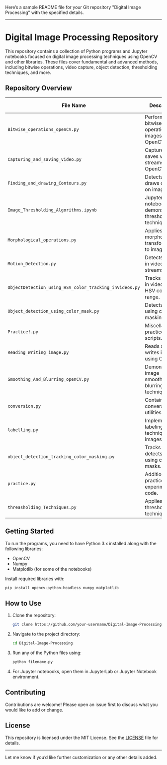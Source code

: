 Here’s a sample README file for your Git repository "Digital Image Processing" with the specified details.

---

# Digital Image Processing Repository

This repository contains a collection of Python programs and Jupyter notebooks focused on digital image processing techniques using OpenCV and other libraries. These files cover fundamental and advanced methods, including bitwise operations, video capture, object detection, thresholding techniques, and more.

## Repository Overview

| File Name                                 | Description                                                   | Last Commit      |
|-------------------------------------------|---------------------------------------------------------------|------------------|
| `Bitwise_operations_openCV.py`            | Performs bitwise operations on images using OpenCV.           | Last year       |
| `Capturing_and_saving_video.py`           | Captures and saves video streams using OpenCV.                | Last year       |
| `Finding_and_drawing_Contours.py`         | Detects and draws contours on images.                         | Last year       |
| `Image_Thresholding_Algorithms.ipynb`     | Jupyter notebook demonstrating thresholding techniques.       | Last year       |
| `Morphological_operations.py`             | Applies morphological transformations to images.              | Last year       |
| `Motion_Detection.py`                     | Detects motion in video streams.                              | Last year       |
| `ObjectDetection_using_HSV_color_tracking_inVideos.py` | Tracks objects in videos using HSV color range.  | Last year       |
| `Object_detection_using_color_mask.py`    | Detects objects using color masking.                          | Last year       |
| `Practice!.py`                            | Miscellaneous practice scripts.                               | Last year       |
| `Reading_Writing_image.py`                | Reads and writes images using OpenCV.                         | Last year       |
| `Smoothing_And_Blurring_openCV.py`        | Demonstrates image smoothing and blurring techniques.         | Last year       |
| `conversion.py`                           | Contains image conversion utilities.                          | Last year       |
| `labelling.py`                            | Implements labeling techniques on images.                     | Last year       |
| `object_detection_tracking_color_masking.py` | Tracks and detects objects using color masks.            | Last year       |
| `practice.py`                             | Additional practice and experimental code.                    | Last year       |
| `threasholding_Techniques.py`             | Applies various thresholding techniques.                      | Last year       |

## Getting Started

To run the programs, you need to have Python 3.x installed along with the following libraries:
- OpenCV
- Numpy
- Matplotlib (for some of the notebooks)

Install required libraries with:
```bash
pip install opencv-python-headless numpy matplotlib
```

## How to Use

1. Clone the repository:
   ```bash
   git clone https://github.com/your-username/Digital-Image-Processing.git
   ```
2. Navigate to the project directory:
   ```bash
   cd Digital-Image-Processing
   ```
3. Run any of the Python files using:
   ```bash
   python filename.py
   ```
4. For Jupyter notebooks, open them in JupyterLab or Jupyter Notebook environment.

## Contributing

Contributions are welcome! Please open an issue first to discuss what you would like to add or change. 

## License

This repository is licensed under the MIT License. See the [LICENSE](LICENSE) file for details.

---

Let me know if you’d like further customization or any other details added.
